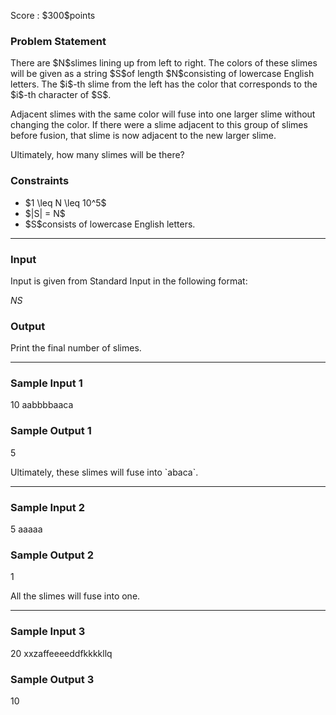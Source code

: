 
<div>

<span>

<span>

<p>
Score : $300$points
</p>

<div>

<section>

### **Problem Statement**

<p>
There are $N$slimes lining up from left to right. The colors of these slimes will be given as a string $S$of length $N$consisting of lowercase English letters. The $i$-th slime from the left has the color that corresponds to the $i$-th character of $S$.
</p>

<p>
Adjacent slimes with the same color will fuse into one larger slime without changing the color. If there were a slime adjacent to this group of slimes before fusion, that slime is now adjacent to the new larger slime.
</p>

<p>
Ultimately, how many slimes will be there?
</p>

</section>

</div>

<div>

<section>

### **Constraints**

<ul>

<li>
$1 \leq N \leq 10^5$
</li>

<li>
$|S| = N$
</li>

<li>
$S$consists of lowercase English letters.
</li>

</ul>

</section>

</div>

---

<div>

<div>

<section>

### **Input**

<p>
Input is given from Standard Input in the following format:
</p>

<div>

$N$$S$
</div>

</section>

</div>

<div>

<section>

### **Output**

<p>
Print the final number of slimes.
</p>

</section>

</div>

</div>

---

<div>

<section>

### **Sample Input 1**

<div>

10
aabbbbaaca

</div>

</section>

</div>

<div>

<section>

### **Sample Output 1**

<div>

5

</div>

<p>
Ultimately, these slimes will fuse into `abaca`.
</p>

</section>

</div>

---

<div>

<section>

### **Sample Input 2**

<div>

5
aaaaa

</div>

</section>

</div>

<div>

<section>

### **Sample Output 2**

<div>

1

</div>

<p>
All the slimes will fuse into one.
</p>

</section>

</div>

---

<div>

<section>

### **Sample Input 3**

<div>

20
xxzaffeeeeddfkkkkllq

</div>

</section>

</div>

<div>

<section>

### **Sample Output 3**

<div>

10

</div>

</section>

</div>

</span>

</span>

</div>
